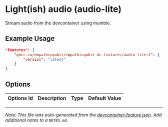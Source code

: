 
# Light(ish) audio (audio-lite)

Stream audio from the devcontainer using mumble.

## Example Usage

```json
"features": {
    "ghcr.io/empathicqubit/empathicqubit-dc-features/audio-lite:1": {
        "version": "latest"
    }
}
```

## Options

| Options Id | Description | Type | Default Value |
|-----|-----|-----|-----|




---

_Note: This file was auto-generated from the [devcontainer-feature.json](https://github.com/empathicqubit/empathicqubit-dc-features/blob/main/src/audio-lite/devcontainer-feature.json).  Add additional notes to a `NOTES.md`._
